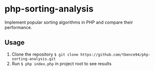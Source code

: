 # php-sorting-analysis
Implement popular sorting algorithms in PHP and compare their performance.

## Usage
1. Clone the repository `$ git clone https://github.com/tbence94/php-sorting-analysis.git`
2. Run `$ php index.php` in project root to see results
